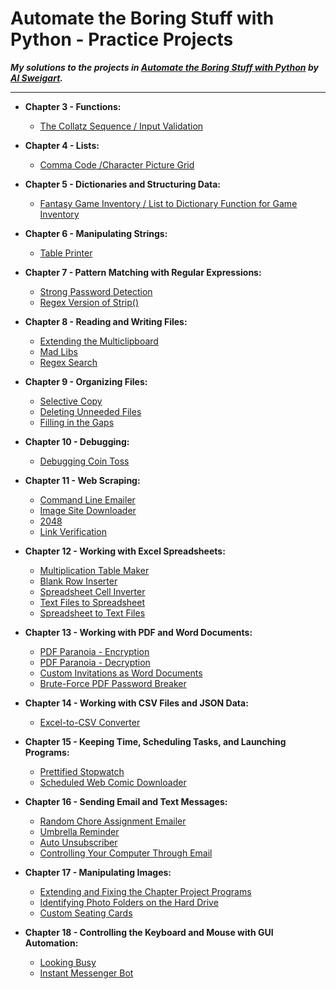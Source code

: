 # **Automate the Boring Stuff with Python - Practice Projects**
***My solutions to the projects in [Automate the Boring Stuff with Python](https://automatetheboringstuff.com/) by [Al Sweigart](http://alsweigart.com/).***
  
---  


  *  **Chapter 3 - Functions:**  

      * [The Collatz Sequence / Input Validation]( https://github.com/alardosa/automate-the-boring-stuff-projects/blob/master/Chapter%2003/Collatz.py)
  * **Chapter 4 - Lists:**  

    * [Comma Code /Character Picture Grid](https://github.com/alardosa/automate-the-boring-stuff-projects/blob/master/Chapter%2004/comma_and_grid.py)  

  * **Chapter 5 - Dictionaries and Structuring Data:**  

    * [Fantasy Game Inventory / List to Dictionary Function for Game Inventory](https://github.com/alardosa/automate-the-boring-stuff-projects/blob/master/Chapter%2005/Game_Inventory.py)  

  * **Chapter 6 - Manipulating Strings:**  

    * [Table Printer](https://github.com/alardosa/automate-the-boring-stuff-projects/blob/master/Chapter%2006/table_printer.py)

  * **Chapter 7 - Pattern Matching with Regular Expressions:**  

    * [Strong Password Detection](https://github.com/alardosa/automate-the-boring-stuff-projects/blob/master/Chapter%2007/strong_password_detection.py)
    * [Regex Version of Strip()](https://github.com/alardosa/automate-the-boring-stuff-projects/blob/master/Chapter%2007/regex_strip.py)  

  * **Chapter 8 - Reading and Writing Files:**  

    * [Extending the Multiclipboard](https://github.com/alardosa/automate-the-boring-stuff-projects/blob/master/Chapter%2008/mcb_ext.pyw)
    * [Mad Libs](https://github.com/alardosa/automate-the-boring-stuff-projects/blob/master/Chapter%2008/mad_libs.py)
    * [Regex Search](https://github.com/alardosa/automate-the-boring-stuff-projects/blob/master/Chapter%2008/regex_search.py)  

  * **Chapter 9 - Organizing Files:**  

    * [Selective Copy](https://github.com/alardosa/automate-the-boring-stuff-projects/blob/master/Chapter%2009/selective_copy.py)  
    * [Deleting Unneeded Files](https://github.com/alardosa/automate-the-boring-stuff-projects/blob/master/Chapter%2009/deleting_unneeded.py)  
    * [Filling in the Gaps](https://github.com/alardosa/automate-the-boring-stuff-projects/blob/master/Chapter%2009/filling_gaps.py)  

  * **Chapter 10 - Debugging:**  

    * [Debugging Coin Toss](https://github.com/alardosa/automate-the-boring-stuff-projects/blob/master/Chapter%2010/debug_toss.py)

  * **Chapter 11 - Web Scraping:**  

    * [Command Line Emailer](https://github.com/alardosa/automate-the-boring-stuff-projects/blob/master/Chapter%2011/clemailer.py)
    * [Image Site Downloader](https://github.com/alardosa/automate-the-boring-stuff-projects/blob/master/Chapter%2011/img_down.py)
    * [2048](https://github.com/alardosa/automate-the-boring-stuff-projects/blob/master/Chapter%2011/2048.py)
    * [Link Verification](https://github.com/alardosa/automate-the-boring-stuff-projects/blob/master/Chapter%2011/link_verifier.py)

  * **Chapter 12 - Working with Excel Spreadsheets:**  

    * [Multiplication Table Maker](https://github.com/alardosa/automate-the-boring-stuff-projects/blob/master/Chapter%2012/multiplication_table.py)
    * [Blank Row Inserter](https://github.com/alardosa/automate-the-boring-stuff-projects/blob/master/Chapter%2012/blank_row_inserter.py)
    * [Spreadsheet Cell Inverter](https://github.com/alardosa/automate-the-boring-stuff-projects/blob/master/Chapter%2012/cell_inverter.py)
    * [Text Files to Spreadsheet](https://github.com/alardosa/automate-the-boring-stuff-projects/blob/master/Chapter%2012/text2sheet.py)
    * [Spreadsheet to Text Files](https://github.com/alardosa/automate-the-boring-stuff-projects/blob/master/Chapter%2012/sheet2text.py)
  
  * **Chapter 13 - Working with PDF and Word Documents:**  

    * [PDF Paranoia - Encryption](https://github.com/alardosa/automate-the-boring-stuff-projects/blob/master/Chapter%2013/pdf_encrypt.py)
    * [PDF Paranoia - Decryption](https://github.com/alardosa/automate-the-boring-stuff-projects/blob/master/Chapter%2013/pdf_decrypt.py)
    * [Custom Invitations as Word Documents](https://github.com/alardosa/automate-the-boring-stuff-projects/blob/master/Chapter%2013/invite_maker.py)
    * [Brute-Force PDF Password Breaker](https://github.com/alardosa/automate-the-boring-stuff-projects/blob/master/Chapter%2013/pdf_pass_break.py)

  * **Chapter 14 - Working with CSV Files and JSON Data:**  

    * [Excel-to-CSV Converter](https://github.com/alardosa/automate-the-boring-stuff-projects/blob/master/Chapter%2014/excel2csv.py)

  * **Chapter 15 - Keeping Time, Scheduling Tasks, and Launching Programs:**  

    * [Prettified Stopwatch](https://github.com/alardosa/automate-the-boring-stuff-projects/blob/master/Chapter%2015/pretty_stopwatch.py)
    * [Scheduled Web Comic Downloader](https://github.com/alardosa/automate-the-boring-stuff-projects/blob/master/Chapter%2015/comic_downloader.py)

  * **Chapter 16 - Sending Email and Text Messages:**  

    * [Random Chore Assignment Emailer](https://github.com/alardosa/automate-the-boring-stuff-projects/blob/master/hapter%2016/random_chores.py)
    * [Umbrella Reminder](https://github.com/alardosa/automate-the-boring-stuff-projects/blob/master/Chapter%2016/umbrella-reminder.py)
    * [Auto Unsubscriber](https://github.com/alardosa/automate-the-boring-stuff-projects/blob/master/Chapter%2016/auto_unsubscriber.py)
    * [Controlling Your Computer Through Email](https://github.com/alardosa/automate-the-boring-stuff-projects/blob/master/Chapter%2016/torrent_launcher.py)

  * **Chapter 17 - Manipulating Images:**  

    * [Extending and Fixing the Chapter Project Programs](https://github.com/alardosa/automate-the-boring-stuff-projects/blob/master/Chapter%2017/resize-extended.py)
    * [Identifying Photo Folders on the Hard Drive](https://github.com/alardosa/automate-the-boring-stuff-projects/blob/master/Chapter%2017/photo_folder_finder.py)
    * [Custom Seating Cards](https://github.com/alardosa/automate-the-boring-stuff-projects/blob/master/Chapter%2017/custom-cards.py)

  * **Chapter 18 - Controlling the Keyboard and Mouse with GUI Automation:**  

    * [Looking Busy](https://github.com/alardosa/automate-the-boring-stuff-projects/blob/master/Chapter%2018/looking_busy.py)
    * [Instant Messenger Bot](https://github.com/alardosa/automate-the-boring-stuff-projects/blob/master/Chapter%2018/im_bot.py)
